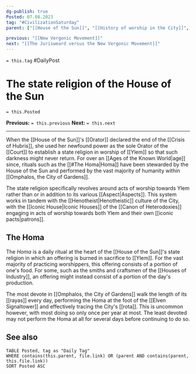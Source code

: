 ```yaml
---
dg-publish: true
Posted: 07.08.2023
tag: "#CivilizationSaturday"
parent: ["[[House of the Sun]]", "[[History of worship in the City]]", "[[Omphalos, the City of Gardens]]", "[[Elven Signaltower]]"]

previous: "[[New Vergonic Movement]]"
next: "[[The Jurisweard versus the New Vergonic Movement]]"
---
```

`= this.tag` #DailyPost 
# The state religion of the House of the Sun
`= this.Posted`

**Previous:** `= this.previous`
**Next:** `= this.next`

---

When the [[House of the Sun]]'s [[Orator]] declared the end of the [[Crisis of Hubris]], she used her newfound power as the sole Orator of the [[Court]] to establish a state religion in worship of [[Ylem]] so that such darkness might never return. For over an [[Ages of the Known World|age]] since, rituals such as the [[#The Homa|Homa]] have been stewarded by the House of the Sun and performed by the vast majority of humanity within [[Omphalos, the City of Gardens]].

The state religion specifically revolves around acts of worship towards Ylem rather than or in addition to its various [[Aspect|Aspects]]. This system works in tandem with the [[Henotheist|Henotheistic]] culture of the City, with the [[Iconic House|Iconic Houses]] of the [[Canon of Heterodoxies]] engaging in acts of worship towards both Ylem and their own [[iconic pacts|patrons]].

## The Homa

The *Homa* is a daily ritual at the heart of the [[House of the Sun]]'s state religion in which an offering is burned in sacrifice to [[Ylem]]. For the vast majority of practicing worshippers, this offering consists of a portion of one's food. For some, such as the smiths and craftsmen of the [[Houses of Industry]], an offering might instead consist of a portion of the day's production.

The most devote in [[Omphalos, the City of Gardens]] walk the length of its [[rayas]] every day, performing the Homa at the foot of the [[Elven Signaltower]] and effectively tracing the City's [[rota]]. This is uncommon however, with most doing so only once per year at most. The least devoted may not perform the Homa at all for several days before continuing to do so.

## See also

```dataview
TABLE Posted, tag as "Daily Tag"
WHERE contains(this.parent, file.link) OR (parent AND contains(parent, this.file.link))
SORT Posted ASC
```